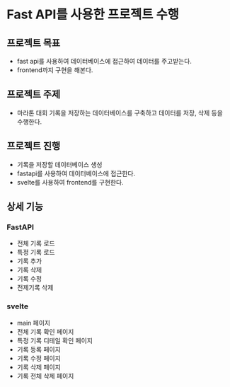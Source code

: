 # Fast API를 사용한 프로젝트 수행

## 프로젝트 목표
- fast api를 사용하여 데이터베이스에 접근하여 데이터를 주고받는다.
- frontend까지 구현을 해본다.

## 프로젝트 주제
- 마라톤 대회 기록을 저장하는 데이터베이스를 구축하고 데이터를 저장, 삭제 등을 수행한다.

## 프로젝트 진행
- 기록을 저장할 데이터베이스 생성
- fastapi를 사용하여 데이터베이스에 접근한다.
- svelte를 사용하여 frontend를 구현한다.

## 상세 기능
### FastAPI
- 전체 기록 로드
- 특정 기록 로드
- 기록 추가
- 기록 삭제
- 기록 수정
- 전제기록 삭제

### svelte
- main 페이지
- 전체 기록 확인 페이지
- 특정 기록 디테일 확인 페이지
- 기록 등록 페이지
- 기록 수정 페이지
- 기록 삭제 페이지
- 기록 전체 삭제 페이지